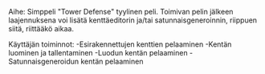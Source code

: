 Aihe:
Simppeli "Tower Defense" tyylinen peli. Toimivan pelin jälkeen laajennuksena voi lisätä kenttäeditorin ja/tai satunnaisgeneroinnin, riippuen siitä, riittääkö aikaa.

Käyttäjän toiminnot:
-Esirakennettujen kenttien pelaaminen
-Kentän luominen ja tallentaminen
-Luodun kentän pelaaminen
-Satunnaisgeneroidun kentän pelaaminen
